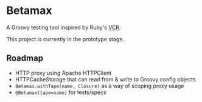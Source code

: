 # Betamax

A Groovy testing tool inspired by Ruby's [VCR][1].

This project is currently in the prototype stage.

## Roadmap

* HTTP proxy using Apache HTTPClient
* HTTPCacheStorage that can read from & write to Groovy config objects
* `Betamax.withTape(name, Closure)` as a way of scoping proxy usage
* `@Betamax(tape=name)` for tests/specs

[1]:https://github.com/myronmarston/vcr